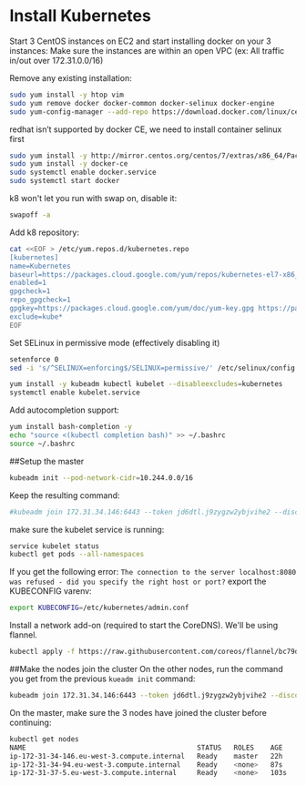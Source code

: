# Install Kubernetes

Start 3 CentOS instances on EC2 and start installing docker on your 3 instances:
Make sure the instances are within an open VPC (ex: All traffic in/out over 172.31.0.0/16)

Remove any existing installation:
```bash
sudo yum install -y htop vim
sudo yum remove docker docker-common docker-selinux docker-engine
sudo yum-config-manager --add-repo https://download.docker.com/linux/centos/docker-ce.repo
```
redhat isn’t supported by docker CE, we need to install container selinux first
```bash
sudo yum install -y http://mirror.centos.org/centos/7/extras/x86_64/Packages/container-selinux-2.74-1.el7.noarch.rpm
sudo yum install -y docker-ce
sudo systemctl enable docker.service
sudo systemctl start docker
```

k8 won't let you run with swap on, disable it:
```bash
swapoff -a
```

Add k8 repository:
```bash
cat <<EOF > /etc/yum.repos.d/kubernetes.repo
[kubernetes]
name=Kubernetes
baseurl=https://packages.cloud.google.com/yum/repos/kubernetes-el7-x86_64
enabled=1
gpgcheck=1
repo_gpgcheck=1
gpgkey=https://packages.cloud.google.com/yum/doc/yum-key.gpg https://packages.cloud.google.com/yum/doc/rpm-package-key.gpg
exclude=kube*
EOF
```

Set SELinux in permissive mode (effectively disabling it)
```bash
setenforce 0
sed -i 's/^SELINUX=enforcing$/SELINUX=permissive/' /etc/selinux/config
```

```bash
yum install -y kubeadm kubectl kubelet --disableexcludes=kubernetes
systemctl enable kubelet.service

```
Add autocompletion support:
```bash
yum install bash-completion -y
echo "source <(kubectl completion bash)" >> ~/.bashrc
source ~/.bashrc
```

##Setup the master

```bash
kubeadm init --pod-network-cidr=10.244.0.0/16
```
Keep the resulting command:
```bash
#kubeadm join 172.31.34.146:6443 --token jd6dtl.j9zygzw2ybjvihe2 --discovery-token-ca-cert-hash sha256:30faaadf54014fc9b73f212cf7781d858eb8401e9c8721b0f675ff1d80f96cda
```
make sure the kubelet service is running:
```bash
service kubelet status
kubectl get pods --all-namespaces
```

If you get the following error:
`The connection to the server localhost:8080 was refused - did you specify the right host or port?`
export the KUBECONFIG varenv:
```bash
export KUBECONFIG=/etc/kubernetes/admin.conf
```

Install a network add-on (required to start the CoreDNS). We'll be using flannel.

```bash
kubectl apply -f https://raw.githubusercontent.com/coreos/flannel/bc79dd1505b0c8681ece4de4c0d86c5cd2643275/Documentation/kube-flannel.yml
```
 
##Make the nodes join the cluster
On the other nodes, run the command you get from the previous `kueadm init` command:
```bash
kubeadm join 172.31.34.146:6443 --token jd6dtl.j9zygzw2ybjvihe2 --discovery-token-ca-cert-hash sha256:30faaadf54014fc9b73f212cf7781d858eb8401e9c8721b0f675ff1d80f96cda
```
On the master, make sure the 3 nodes have joined the cluster before continuing:

```bash
kubectl get nodes
NAME                                          STATUS   ROLES    AGE    VERSION
ip-172-31-34-146.eu-west-3.compute.internal   Ready    master   22h    v1.13.0
ip-172-31-34-94.eu-west-3.compute.internal    Ready    <none>   87s    v1.13.1
ip-172-31-37-5.eu-west-3.compute.internal     Ready    <none>   103s   v1.13.1
```
